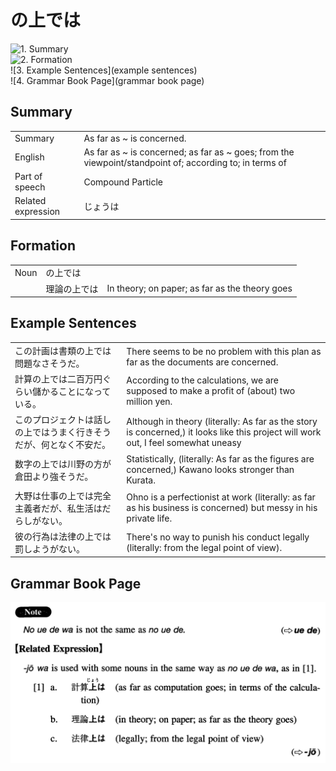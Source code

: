 # の上では

![1. Summary](summary)<br>
![2. Formation](formation)<br>
![3. Example Sentences](example sentences)<br>
![4. Grammar Book Page](grammar book page)<br>


## Summary

<table><tr>   <td>Summary</td>   <td>As far as ~ is concerned.</td></tr><tr>   <td>English</td>   <td>As far as ~ is concerned; as far as ~ goes; from the viewpoint/standpoint of; according to; in terms of</td></tr><tr>   <td>Part of speech</td>   <td>Compound Particle</td></tr><tr>   <td>Related expression</td>   <td>じょうは</td></tr></table>

## Formation

<table class="table"><tbody><tr class="tr head"><td class="td"><span class="bold">Noun</span></td><td class="td"><span class="concept">の上では</span></td><td class="td"></td></tr><tr class="tr"><td class="td"></td><td class="td"><span>理論</span><span class="concept">の上では</span></td><td class="td"><span>In theory; on paper; as far as the theory goes</span></td></tr></tbody></table>

## Example Sentences

<table><tr>   <td>この計画は書類の上では問題なさそうだ。</td>   <td>There seems to be no problem with this plan as far as the documents are concerned.</td></tr><tr>   <td>計算の上では二百万円ぐらい儲かることになっている。</td>   <td>According to the calculations, we are supposed to make a profit of (about) two million yen.</td></tr><tr>   <td>このプロジェクトは話しの上ではうまく行きそうだが、何となく不安だ。</td>   <td>Although in theory (literally: As far as the story is concerned,) it looks like this project will work out, I feel somewhat uneasy</td></tr><tr>   <td>数字の上では川野の方が倉田より強そうだ。</td>   <td>Statistically, (literally: As far as the figures are concerned,) Kawano looks stronger than Kurata.</td></tr><tr>   <td>大野は仕事の上では完全主義者だが、私生活はだらしがない。</td>   <td>Ohno is a perfectionist at work (literally: as far as his business is concerned) but messy in his private life.</td></tr><tr>   <td>彼の行為は法律の上では罰しようがない。</td>   <td>There's no way to punish his conduct legally (literally: from the legal point of view).</td></tr></table>

## Grammar Book Page

![](../img/Intermediateの上では.png)


